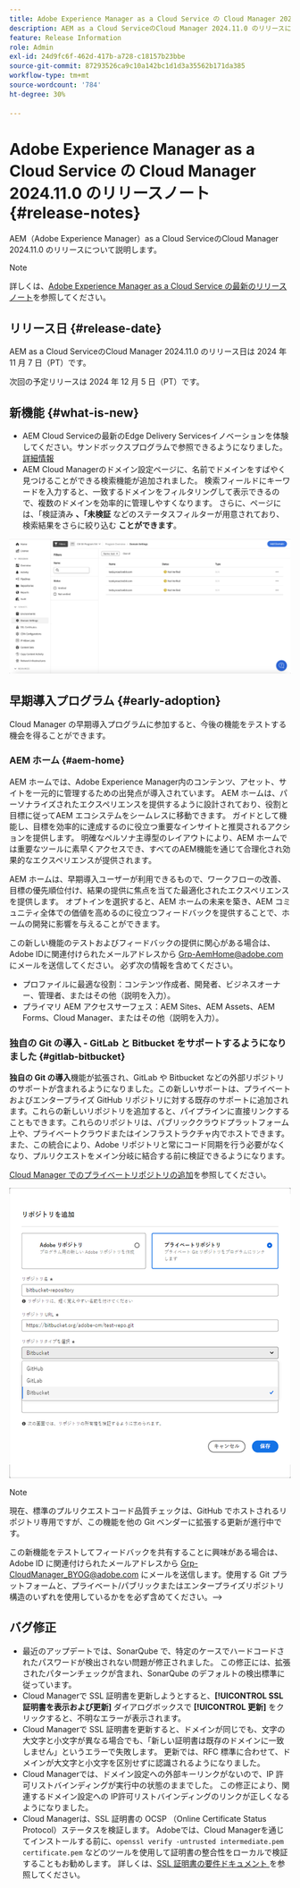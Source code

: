 ```yaml
---
title: Adobe Experience Manager as a Cloud Service の Cloud Manager 2024.11.0 のリリースノート
description: AEM as a Cloud ServiceのCloud Manager 2024.11.0 のリリースについて説明します。
feature: Release Information
role: Admin
exl-id: 24d9fc6f-462d-417b-a728-c18157b23bbe
source-git-commit: 87293526ca9c10a142bc1d1d3a35562b171da385
workflow-type: tm+mt
source-wordcount: '784'
ht-degree: 30%

---
```


# Adobe Experience Manager as a Cloud Service の Cloud Manager 2024.11.0 のリリースノート {#release-notes}

AEM（Adobe Experience Manager）as a Cloud ServiceのCloud Manager 2024.11.0 のリリースについて説明します。

>[!NOTE]
>
>詳しくは、[Adobe Experience Manager as a Cloud Service の最新のリリースノート](/help/release-notes/release-notes-cloud/release-notes-current.md)を参照してください。

## リリース日 {#release-date}

AEM as a Cloud ServiceのCloud Manager 2024.11.0 のリリース日は 2024 年 11 月 7 日（PT）です。

次回の予定リリースは 2024 年 12 月 5 日（PT）です。

## 新機能 {#what-is-new}

* AEM Cloud Serviceの最新のEdge Delivery Servicesイノベーションを体験してください。サンドボックスプログラムで参照できるようになりました。 [ 詳細情報 ](/help/implementing/cloud-manager/getting-access-to-aem-in-cloud/introduction-sandbox-programs.md#auto-creation) <!-- (CMGR-62319) -->
* AEM Cloud Managerのドメイン設定ページに、名前でドメインをすばやく見つけることができる検索機能が追加されました。 検索フィールドにキーワードを入力すると、一致するドメインをフィルタリングして表示できるので、複数のドメインを効率的に管理しやすくなります。 さらに、ページには、「検証済み **、「未検証** などのステータスフィルターが用意されており、検索結果をさらに絞り込む **ことができます**。<!-- (CMGR-62615) -->

![ ドメイン設定の「検索」フィールド ](/help/implementing/cloud-manager/assets/domain-settings-search.png)

## 早期導入プログラム {#early-adoption}

Cloud Manager の早期導入プログラムに参加すると、今後の機能をテストする機会を得ることができます。

### AEM ホーム {#aem-home}

AEM ホームでは、Adobe Experience Manager内のコンテンツ、アセット、サイトを一元的に管理するための出発点が導入されています。 AEM ホームは、パーソナライズされたエクスペリエンスを提供するように設計されており、役割と目標に従ってAEM エコシステムをシームレスに移動できます。 ガイドとして機能し、目標を効率的に達成するのに役立つ重要なインサイトと推奨されるアクションを提供します。 明確なペルソナ主導型のレイアウトにより、AEM ホームでは重要なツールに素早くアクセスでき、すべてのAEM機能を通じて合理化され効果的なエクスペリエンスが提供されます。

AEM ホームは、早期導入ユーザーが利用できるもので、ワークフローの改善、目標の優先順位付け、結果の提供に焦点を当てた最適化されたエクスペリエンスを提供します。 オプトインを選択すると、AEM ホームの未来を築き、AEM コミュニティ全体での価値を高めるのに役立つフィードバックを提供することで、ホームの開発に影響を与えることができます。

この新しい機能のテストおよびフィードバックの提供に関心がある場合は、Adobe IDに関連付けられたメールアドレスから [Grp-AemHome@adobe.com](mailto:Grp-AemHome@adobe.com) にメールを送信してください。 必ず次の情報を含めてください。

* プロファイルに最適な役割：コンテンツ作成者、開発者、ビジネスオーナー、管理者、またはその他（説明を入力）。
* プライマリ AEM アクセスサーフェス：AEM Sites、AEM Assets、AEM Forms、Cloud Manager、またはその他（説明を入力）。

### 独自の Git の導入 - GitLab と Bitbucket をサポートするようになりました {#gitlab-bitbucket}

<!-- BOTH CS & AMS -->

**独自の Git の導入**&#x200B;機能が拡張され、GitLab や Bitbucket などの外部リポジトリのサポートが含まれるようになりました。この新しいサポートは、プライベートおよびエンタープライズ GitHub リポジトリに対する既存のサポートに追加されます。これらの新しいリポジトリを追加すると、パイプラインに直接リンクすることもできます。これらのリポジトリは、パブリッククラウドプラットフォーム上や、プライベートクラウドまたはインフラストラクチャ内でホストできます。また、この統合により、Adobe リポジトリと常にコード同期を行う必要がなくなり、プルリクエストをメイン分岐に結合する前に検証できるようになります。

[Cloud Manager でのプライベートリポジトリの追加](/help/implementing/cloud-manager/managing-code/external-repositories.md)を参照してください。

![リポジトリを追加ダイアログボックス](/help/implementing/cloud-manager/release-notes/assets/repositories-add-release-notes.png)

>[!NOTE]
>
>現在、標準のプルリクエストコード品質チェックは、GitHub でホストされるリポジトリ専用ですが、この機能を他の Git ベンダーに拡張する更新が進行中です。

この新機能をテストしてフィードバックを共有することに興味がある場合は、Adobe ID に関連付けられたメールアドレスから [Grp-CloudManager_BYOG@adobe.com](mailto:Grp-CloudManager_BYOG@adobe.com) にメールを送信します。使用する Git プラットフォームと、プライベート/パブリックまたはエンタープライズリポジトリ構造のいずれを使用しているかをを必ず含めてください。—>


## バグ修正

* 最近のアップデートでは、SonarQube で、特定のケースでハードコードされたパスワードが検出されない問題が修正されました。 この修正には、拡張されたパターンチェックが含まれ、SonarQube のデフォルトの検出標準に従っています。<!-- CMGR-62682 -->
* Cloud Managerで SSL 証明書を更新しようとすると、**[!UICONTROL SSL 証明書を表示および更新]** ダイアログボックスで **[!UICONTROL 更新]** をクリックすると、不明なエラーが表示されます。<!-- CMGR-62848 -->
* Cloud Managerで SSL 証明書を更新すると、ドメインが同じでも、文字の大文字と小文字が異なる場合でも、「新しい証明書は既存のドメインに一致しません」というエラーで失敗します。 更新では、RFC 標準に合わせて、ドメインが大文字と小文字を区別せずに認識されるようになりました。<!-- CMGR-62844 -->
* Cloud Managerでは、ドメイン設定への外部キーリンクがないので、IP 許可リストバインディングが実行中の状態のままでした。 この修正により、関連するドメイン設定への IP許可リストバインディングのリンクが正しくなるようになりました。<!-- CMGR-62838 -->
* Cloud Managerは、SSL 証明書の OCSP （Online Certificate Status Protocol）ステータスを検証します。 Adobeでは、Cloud Managerを通じてインストールする前に、`openssl verify -untrusted intermediate.pem certificate.pem` などのツールを使用して証明書の整合性をローカルで検証することもお勧めします。 詳しくは、[SSL 証明書の要件ドキュメント ](https://experienceleague.adobe.com/en/docs/experience-manager-cloud-service/content/implementing/using-cloud-manager/manage-ssl-certificates/introduction-to-ssl-certificates#requirements) を参照してください。<!-- CMGR-62341  -->



<!-- ## Known issues {#known-issues} -->